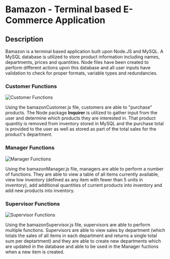 # Bamazon - Terminal based E-Commerce Application

## Description

Bamazon is a terminal based application built upon Node.JS and MySQL.  A MySQL database is utilized to store product information including names, departments, prices and quantities.  Node files have been created to perform different actions upon this database and all user inputs have validation to check for proper formats, variable types and redundancies.

### Customer Functions

![Customer Functions](https://media.giphy.com/media/dn0w34qtRiqVmzxWSD/giphy.gif)

Using the bamazonCustomer.js file, customers are able to "purchase" products.  The Node package **Inquirer** is utilized to gather input from the user and determine which products they are interested in.  That product quantity is removed from inventory stored in MySQL and the purchase total is provided to the user as well as stored as part of the total sales for the product's department.

### Manager Functions

![Manager Functions](https://media.giphy.com/media/1qcQN0WgSLRQfcFb8d/giphy.gif)

Using the bamazonManager.js file, managers are able to perform a number of functions.  They are able to view a table of all items currently available, view low inventory (defined as any item with fewer than 5 units in inventory), add additional quantities of current products into inventory and add new products into inventory.

### Supervisor Functions

![Supervisor Functions](https://media.giphy.com/media/1ZDyiUv0NrAdQJnQTU/giphy.gif)

Using the bamazonSupervisor.js file, supervisors are able to perform multiple functions.  Supervisors are able to view sales by department (which totals the sales of all items in each department and returns a single total sum per deptartment) and they are able to create new departments which are updated in the database and able to be used in the Manager fuctions when a new item is created.
